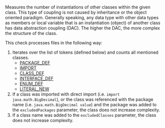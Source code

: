 Measures the number of instantiations of other classes within the given
class. This type of coupling is not caused by inheritance or the object
oriented paradigm. Generally speaking, any data type with other data
types as members or local variable that is an instantiation (object) of
another class has data abstraction coupling (DAC). The higher the DAC,
the more complex the structure of the class.

This check processes files in the following way:

1.  Iterates over the list of tokens (defined below) and counts all
    mentioned classes.
    -   [PACKAGE\_DEF](apidocs/com/puppycrawl/tools/checkstyle/api/TokenTypes.html#IMPORT)
    -   [IMPORT](apidocs/com/puppycrawl/tools/checkstyle/api/TokenTypes.html#IMPORT)
    -   [CLASS\_DEF](apidocs/com/puppycrawl/tools/checkstyle/api/TokenTypes.html#CLASS_DEF)
    -   [INTERFACE\_DEF](apidocs/com/puppycrawl/tools/checkstyle/api/TokenTypes.html#INTERFACE_DEF)
    -   [ENUM\_DEF](apidocs/com/puppycrawl/tools/checkstyle/api/TokenTypes.html#ENUM_DEF)
    -   [LITERAL\_NEW](apidocs/com/puppycrawl/tools/checkstyle/api/TokenTypes.html#LITERAL_NEW)
2.  If a class was imported with direct import (i.e.
    `import java.math.BigDecimal`), or the class was referenced with the
    package name (i.e. `java.math.BigDecimal value`) and the package was
    added to the `excludedPackages` parameter, the class does not
    increase complexity.
3.  If a class name was added to the `excludedClasses` parameter, the
    class does not increase complexity.